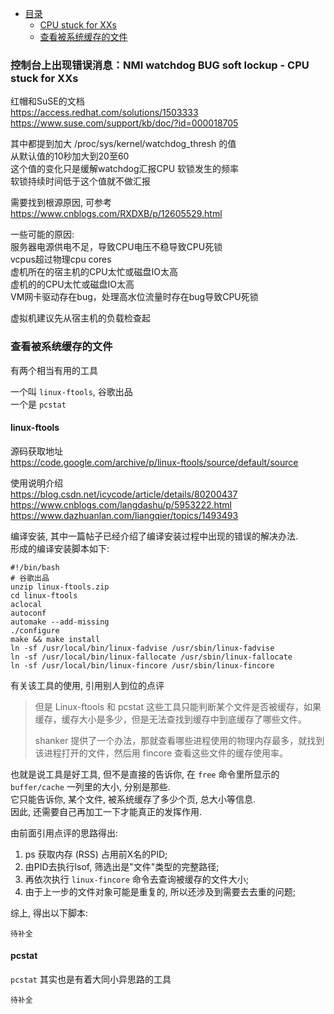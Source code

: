 * [目录](#0)
  * [CPU stuck for XXs](#1)
  * [查看被系统缓存的文件](#2)


<h3 id="1">控制台上出现错误消息：NMI watchdog BUG soft lockup - CPU stuck for XXs</h3>

红帽和SuSE的文档  
https://access.redhat.com/solutions/1503333  
https://www.suse.com/support/kb/doc/?id=000018705  

其中都提到加大 /proc/sys/kernel/watchdog_thresh 的值  
从默认值的10秒加大到20至60  
这个值的变化只是缓解watchdog汇报CPU 软锁发生的频率  
软锁持续时间低于这个值就不做汇报  


需要找到根源原因, 可参考  
https://www.cnblogs.com/RXDXB/p/12605529.html

一些可能的原因:  
服务器电源供电不足，导致CPU电压不稳导致CPU死锁  
vcpus超过物理cpu cores  
虚机所在的宿主机的CPU太忙或磁盘IO太高  
虚机的的CPU太忙或磁盘IO太高  
VM网卡驱动存在bug，处理高水位流量时存在bug导致CPU死锁  

虚拟机建议先从宿主机的负载检查起


<h3 id="2">查看被系统缓存的文件</h3>

有两个相当有用的工具

一个叫 ```linux-ftools```, 谷歌出品  
一个是 ```pcstat```

#### linux-ftools

源码获取地址  
https://code.google.com/archive/p/linux-ftools/source/default/source

使用说明介绍  
https://blog.csdn.net/icycode/article/details/80200437  
https://www.cnblogs.com/langdashu/p/5953222.html  
https://www.dazhuanlan.com/liangqier/topics/1493493  

编译安装, 其中一篇帖子已经介绍了编译安装过程中出现的错误的解决办法.  
形成的编译安装脚本如下:

```
#!/bin/bash
# 谷歌出品
unzip linux-ftools.zip
cd linux-ftools
aclocal
autoconf
automake --add-missing
./configure
make && make install
ln -sf /usr/local/bin/linux-fadvise /usr/sbin/linux-fadvise
ln -sf /usr/local/bin/linux-fallocate /usr/sbin/linux-fallocate
ln -sf /usr/local/bin/linux-fincore /usr/sbin/linux-fincore
```

有关该工具的使用, 引用别人到位的点评

> 但是 Linux-ftools 和 pcstat 这些工具只能判断某个文件是否被缓存，如果缓存，缓存大小是多少，但是无法查找到缓存中到底缓存了哪些文件。
> 
> shanker 提供了一个办法，那就查看哪些进程使用的物理内存最多，就找到该进程打开的文件，然后用 fincore 查看这些文件的缓存使用率。

也就是说工具是好工具, 但不是直接的告诉你, 在 ```free``` 命令里所显示的 ```buffer/cache``` 一列里的大小, 分别是那些.  
它只能告诉你, 某个文件, 被系统缓存了多少个页, 总大小等信息.  
因此, 还需要自己再加工一下才能真正的发挥作用.

由前面引用点评的思路得出:  
1) ps 获取内存 (RSS) 占用前X名的PID;  
2) 由PID去执行lsof, 筛选出是"文件"类型的完整路径;  
3) 再依次执行 ```linux-fincore``` 命令去查询被缓存的文件大小;  
4) 由于上一步的文件对象可能是重复的, 所以还涉及到需要去去重的问题;

综上, 得出以下脚本:

```
待补全
```

#### pcstat

```pcstat``` 其实也是有着大同小异思路的工具

```
待补全
```

